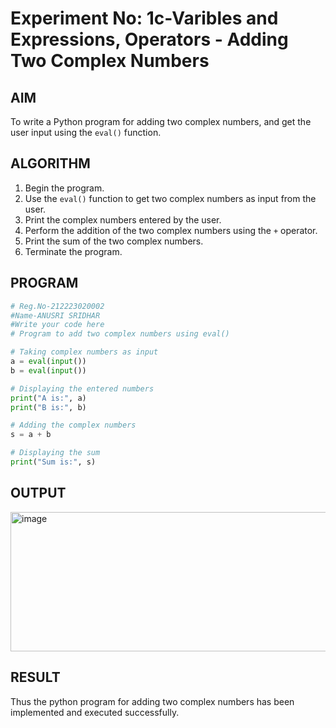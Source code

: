 # Experiment No: 1c-Varibles and Expressions, Operators - Adding Two Complex Numbers

## AIM
To write a Python program for adding two complex numbers, and get the user input using the `eval()` function.

## ALGORITHM
1. Begin the program.
2. Use the `eval()` function to get two complex numbers as input from the user.
3. Print the complex numbers entered by the user.
4. Perform the addition of the two complex numbers using the `+` operator.
5. Print the sum of the two complex numbers.
6. Terminate the program.

## PROGRAM
```python
# Reg.No-212223020002
#Name-ANUSRI SRIDHAR
#Write your code here
# Program to add two complex numbers using eval()

# Taking complex numbers as input
a = eval(input())
b = eval(input())

# Displaying the entered numbers
print("A is:", a)
print("B is:", b)

# Adding the complex numbers
s = a + b

# Displaying the sum
print("Sum is:", s)


```

## OUTPUT
<img width="680" height="223" alt="image" src="https://github.com/user-attachments/assets/5d0f3d7e-90a2-4ccb-a308-9304486636f7" />



## RESULT
Thus the python program for  adding two complex numbers has been implemented and executed successfully.
